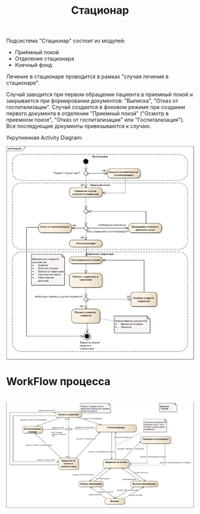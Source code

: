 ﻿---
layout: default
title: Стационар
position: 8
categories: 
tags: 
---

Подсистема "Стационар" состоит из модулей:

* Приёмный покой
* Отделение стационара
* Коечный фонд

Лечение в стационаре проводится в рамках "случая лечения в стационаре".

Случай заводится при первом обращении пациента в приемный покой и закрывается при формировании документов: "Выписка", "Отказ от госпитализации". Случай создается в фоновом режиме при создании первого документа в отделении "Приемный покой" ("Осмотр в приемном покое", "Отказ от госпитализации" или "Госпитализация"). Все последующие документы привязываются к случаю.

Укрупненная Activity Diagram:

![](Hospital.jpg)

# WorkFlow процесса

 ![](image2014-9-22-175228.png)

 

